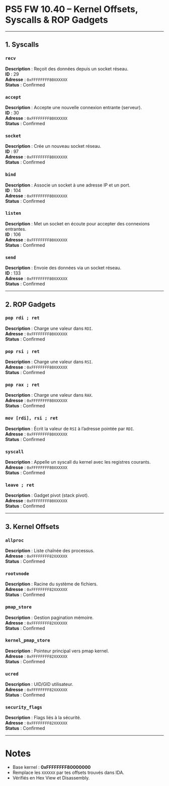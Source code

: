 # PS5 FW 10.40 – Kernel Offsets, Syscalls & ROP Gadgets

---

## 1. Syscalls

### `recv`
**Description** : Reçoit des données depuis un socket réseau.  
**ID** : 29  
**Adresse** : `0xFFFFFFFF80XXXXXX`  
**Status** :  Confirmed  

### `accept`
**Description** : Accepte une nouvelle connexion entrante (serveur).  
**ID** : 30  
**Adresse** : `0xFFFFFFFF80XXXXXX`  
**Status** :  Confirmed  

### `socket`
**Description** : Crée un nouveau socket réseau.  
**ID** : 97  
**Adresse** : `0xFFFFFFFF80XXXXXX`  
**Status** :  Confirmed  

### `bind`
**Description** : Associe un socket à une adresse IP et un port.  
**ID** : 104  
**Adresse** : `0xFFFFFFFF80XXXXXX`  
**Status** :  Confirmed  

### `listen`
**Description** : Met un socket en écoute pour accepter des connexions entrantes.  
**ID** : 106  
**Adresse** : `0xFFFFFFFF80XXXXXX`  
**Status** :  Confirmed  

### `send`
**Description** : Envoie des données via un socket réseau.  
**ID** : 133  
**Adresse** : `0xFFFFFFFF80XXXXXX`  
**Status** :  Confirmed  

---

## 2. ROP Gadgets

### `pop rdi ; ret`
**Description** : Charge une valeur dans `RDI`.  
**Adresse** : `0xFFFFFFFF80XXXXXX`  
**Status** :  Confirmed  

### `pop rsi ; ret`
**Description** : Charge une valeur dans `RSI`.  
**Adresse** : `0xFFFFFFFF80XXXXXX`  
**Status** :  Confirmed  

### `pop rax ; ret`
**Description** : Charge une valeur dans `RAX`.  
**Adresse** : `0xFFFFFFFF80XXXXXX`  
**Status** :  Confirmed  

### `mov [rdi], rsi ; ret`
**Description** : Écrit la valeur de `RSI` à l’adresse pointée par `RDI`.  
**Adresse** : `0xFFFFFFFF80XXXXXX`  
**Status** :  Confirmed  

### `syscall`
**Description** : Appelle un syscall du kernel avec les registres courants.  
**Adresse** : `0xFFFFFFFF80XXXXXX`  
**Status** :  Confirmed  

### `leave ; ret`
**Description** : Gadget pivot (stack pivot).  
**Adresse** : `0xFFFFFFFF80XXXXXX`  
**Status** :  Confirmed  

---

## 3. Kernel Offsets

### `allproc`
**Description** : Liste chaînée des processus.  
**Adresse** : `0xFFFFFFFF82XXXXXX`  
**Status** :  Confirmed  

### `rootvnode`
**Description** : Racine du système de fichiers.  
**Adresse** : `0xFFFFFFFF82XXXXXX`  
**Status** :  Confirmed  

### `pmap_store`
**Description** : Gestion pagination mémoire.  
**Adresse** : `0xFFFFFFFF82XXXXXX`  
**Status** :  Confirmed  

### `kernel_pmap_store`
**Description** : Pointeur principal vers pmap kernel.  
**Adresse** : `0xFFFFFFFF82XXXXXX`  
**Status** :  Confirmed  

### `ucred`
**Description** : UID/GID utilisateur.  
**Adresse** : `0xFFFFFFFF82XXXXXX`  
**Status** :  Confirmed  

### `security_flags`
**Description** : Flags liés à la sécurité.  
**Adresse** : `0xFFFFFFFF82XXXXXX`  
**Status** :  Confirmed  

---

# Notes

- Base kernel : **0xFFFFFFFF80000000**  
- Remplace les `XXXXXX` par tes offsets trouvés dans IDA.  
- Vérifiés en Hex View et Disassembly.  

